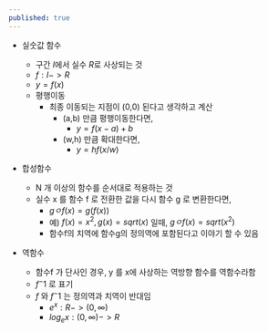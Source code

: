 ```yaml
---
published: true
---
```

- 실숫값 함수 
  - 구간 $I$에서 실수 $R$로 사상되는 것
  - $f:I->R$
  - $y=f(x)$
  - 평행이동
    - 최종 이동되는 지점이 (0,0) 된다고 생각하고 계산
      - (a,b) 만큼 평행이동한다면,
         - $y=f(x-a)+b$
      - (w,h) 만큼 확대한다면,
         - $y=hf(x/w)$

- 합성함수
  - N 개 이상의 함수를 순서대로 적용하는 것
  - 실수 x 를 함수 f 로 전환한 값을 다시 함수 g 로 변환한다면,
    - $gㅇf(x) = g(f(x))$
    - 예) $f(x)=x^2, g(x)=sqrt(x)$ 일때, $gㅇf(x) = sqrt(x^2)$
    - 함수f의 치역에 함수g의 정의역에 포함된다고 이야기 할 수 있음

- 역함수
  - 함수f 가 단사인 경우, y 를 x에 사상하는 역방향 함수를 역함수라함
  - $f^-1$ 로 표기
  - $f$ 와 $f^-1$ 는 정의역과 치역이 반대임
    - $e^x : R -> (0, ∞)$
    - $log_e x : (0, ∞) -> R$
    